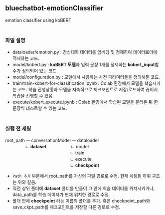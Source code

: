 ## bluechatbot-emotionClassifier
emotion classifier using koBERT  
　  
### 파일 설명
- dataloader/emotion.py : 감성대화 데이터를 임베딩 및 정제하여 데이터로더에 적재하는 코드.
- model/kobert.py : **koBERT 모델**과 입력 문장 1개를 정제하는 **kobert_input**함수가 정의되어 있는 코드.
- model/configuration.py : 모델에서 사용하는 사전 파라미터들을 정의해둔 코드.
- train/train-kobert-for-classification.ipynb : Colab 환경에서 모델을 학습시키는 코드. 학습 진행상황과 모델을 지속적으로 체크포인트로 저장/로드하여 끊어서 학습을 진행할 수 있음.
- execute/kobert_execute.ipynb : Colab 환경에서 학습된 모델을 불러온 뒤 한 문장씩 테스트할 수 있는 코드.  
　  

### 실행 전 세팅
root_path ㅡ conversationModel	ㅡ	dataloader  
　 　　　 ㄴ **dataset** 　　　　　 ㄴ	model  
　　 　　　　　　　　 　　　　 ㄴ train  
　　　 　　　　　　　 　　　　 ㄴ execute  
　　　　 　　　　　　 　　　　 ㄴ **checkpoint**  
                               
- `Path 추가` 부분에서 root_path를 자신의 파일 경로로 수정. 현재 세팅된 하위 구조는 위와 같음.
- 직전 상위 폴더에 **dataset** 폴더를 만들어 그 안에 학습 데이터를 위치시키거나, data_path를 학습 데이터가 현재 위치한 경로로 수정.
- 폴더 안에 **checkpoint** 라는 이름의 폴더를 추가. 혹은 checkpoint_path와 save_ckpt_path를 체크포인트를 저장할 다른 경로로 수정.
